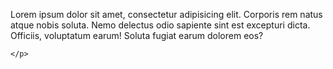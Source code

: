    <p>
        Lorem ipsum dolor sit amet, consectetur adipisicing elit. Corporis rem natus atque nobis soluta. Nemo delectus odio sapiente sint est excepturi dicta. Officiis, voluptatum earum! Soluta fugiat earum dolorem eos?
        
    </p>